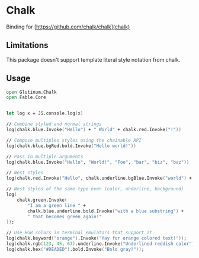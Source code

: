 # Chalk

Binding for [https://github.com/chalk/chalk](chalk)

## Limitations

This package doesn't support template literal style notation from chalk.

## Usage

```fs
open Glutinum.Chalk
open Fable.Core


let log x = JS.console.log(x)

// Combine styled and normal strings
log(chalk.blue.Invoke("Hello") + " World" + chalk.red.Invoke("!"))

// Compose multiples styles using the chainable API
log(chalk.blue.bgRed.bold.Invoke("Hello world!"))

// Pass in multiple arguments
log(chalk.blue.Invoke("Hello", "World!", "Foo", "bar", "biz", "baz"))

// Nest styles
log(chalk.red.Invoke("Hello", chalk.underline.bgBlue.Invoke("world") + "!"));

// Nest styles of the same type even (color, underline, background)
log(
    chalk.green.Invoke(
        "I am a green line " +
        chalk.blue.underline.bold.Invoke("with a blue substring") +
        " that becomes green again!"
));

// Use RGB colors in terminal emulators that support it.
log(chalk.keyword("orange").Invoke("Yay for orange colored text!"));
log(chalk.rgb(123, 45, 67).underline.Invoke("Underlined reddish color"));
log(chalk.hex("#DEADED").bold.Invoke("Bold gray!"));
```
